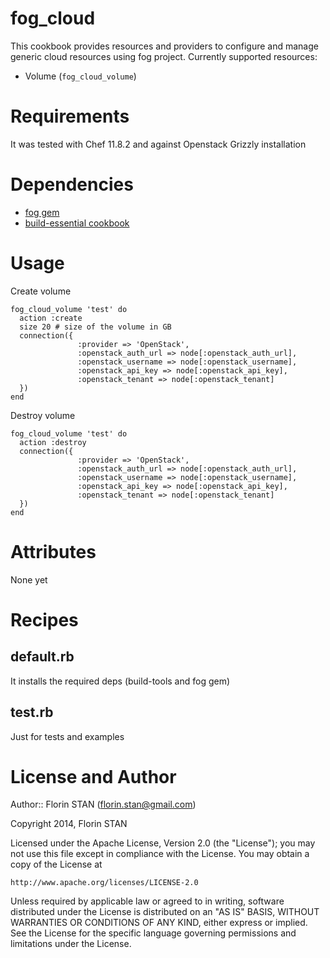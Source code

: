 # fog_cloud 

This cookbook provides resources and providers to configure and manage generic cloud resources using fog project. Currently supported resources:
* Volume (`fog_cloud_volume`)

# Requirements
It was tested with Chef 11.8.2 and against Openstack Grizzly installation 

# Dependencies
* [fog gem](http://fog.io)
* [build-essential cookbook](http://community.opscode.com/cookbooks/build-essential)

# Usage
Create volume

    fog_cloud_volume 'test' do
      action :create
      size 20 # size of the volume in GB 
      connection({
                   :provider => 'OpenStack',
                   :openstack_auth_url => node[:openstack_auth_url],
                   :openstack_username => node[:openstack_username],
                   :openstack_api_key => node[:openstack_api_key],
                   :openstack_tenant => node[:openstack_tenant]
      })
    end

Destroy volume

    fog_cloud_volume 'test' do
      action :destroy
      connection({
                   :provider => 'OpenStack',
                   :openstack_auth_url => node[:openstack_auth_url],
                   :openstack_username => node[:openstack_username],
                   :openstack_api_key => node[:openstack_api_key],
                   :openstack_tenant => node[:openstack_tenant]
      })
    end

# Attributes
None yet 

# Recipes

## default.rb
It installs the required deps (build-tools and fog gem)

## test.rb
Just for tests and examples 

# License and Author
Author:: Florin STAN (<florin.stan@gmail.com>)

Copyright 2014, Florin STAN

Licensed under the Apache License, Version 2.0 (the "License");
you may not use this file except in compliance with the License.
You may obtain a copy of the License at

    http://www.apache.org/licenses/LICENSE-2.0

Unless required by applicable law or agreed to in writing, software
distributed under the License is distributed on an "AS IS" BASIS,
WITHOUT WARRANTIES OR CONDITIONS OF ANY KIND, either express or implied.
See the License for the specific language governing permissions and
limitations under the License.
